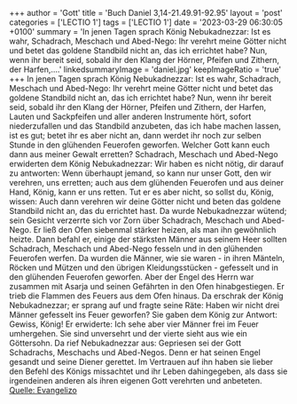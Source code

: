+++
author = 'Gott'
title = 'Buch Daniel 3,14-21.49.91-92.95'
layout = 'post'
categories = ['LECTIO 1']
tags = ['LECTIO 1']
date = '2023-03-29 06:30:05 +0100'
summary = 'In jenen Tagen sprach König Nebukadnezzar: Ist es wahr, Schadrach, Meschach und Abed-Nego: Ihr verehrt meine Götter nicht und betet das goldene Standbild nicht an, das ich errichtet habe? Nun, wenn ihr bereit seid, sobald ihr den Klang der Hörner, Pfeifen und Zithern, der Harfen,....'
linkedsummaryImage = 'daniel.jpg'
keepImageRatio = 'true'
+++
In jenen Tagen sprach König Nebukadnezzar: Ist es wahr, Schadrach, Meschach und Abed-Nego: Ihr verehrt meine Götter nicht und betet das goldene Standbild nicht an, das ich errichtet habe?
Nun, wenn ihr bereit seid, sobald ihr den Klang der Hörner, Pfeifen und Zithern, der Harfen, Lauten und Sackpfeifen und aller anderen Instrumente hört, sofort niederzufallen und das Standbild anzubeten, das ich habe machen lassen, ist es gut; betet ihr es aber nicht an, dann werdet ihr noch zur selben Stunde in den glühenden Feuerofen geworfen.<!--more--> Welcher Gott kann euch dann aus meiner Gewalt erretten?
Schadrach, Meschach und Abed-Nego erwiderten dem König Nebukadnezzar: Wir haben es nicht nötig, dir darauf zu antworten:
Wenn überhaupt jemand, so kann nur unser Gott, den wir verehren, uns erretten; auch aus dem glühenden Feuerofen und aus deiner Hand, König, kann er uns retten.
Tut er es aber nicht, so sollst du, König, wissen: Auch dann verehren wir deine Götter nicht und beten das goldene Standbild nicht an, das du errichtet hast.
Da wurde Nebukadnezzar wütend; sein Gesicht verzerrte sich vor Zorn über Schadrach, Meschach und Abed-Nego. Er ließ den Ofen siebenmal stärker heizen, als man ihn gewöhnlich heizte.
Dann befahl er, einige der stärksten Männer aus seinem Heer sollten Schadrach, Meschach und Abed-Nego fesseln und in den glühenden Feuerofen werfen.
Da wurden die Männer, wie sie waren - in ihren Mänteln, Röcken und Mützen und den übrigen Kleidungsstücken - gefesselt und in den glühenden Feuerofen geworfen.
Aber der Engel des Herrn war zusammen mit Asarja und seinen Gefährten in den Ofen hinabgestiegen. Er trieb die Flammen des Feuers aus dem Ofen hinaus.
Da erschrak der König Nebukadnezzar; er sprang auf und fragte seine Räte: Haben wir nicht drei Männer gefesselt ins Feuer geworfen? Sie gaben dem König zur Antwort: Gewiss, König!
Er erwiderte: Ich sehe aber vier Männer frei im Feuer umhergehen. Sie sind unversehrt und der vierte sieht aus wie ein Göttersohn.
Da rief Nebukadnezzar aus: Gepriesen sei der Gott Schadrachs, Meschachs und Abed-Negos. Denn er hat seinen Engel gesandt und seine Diener gerettet. Im Vertrauen auf ihn haben sie lieber den Befehl des Königs missachtet und ihr Leben dahingegeben, als dass sie irgendeinen anderen als ihren eigenen Gott verehrten und anbeteten.<br> [Quelle: Evangelizo](https://evangeliumtagfuertag.org/DE/gospel)